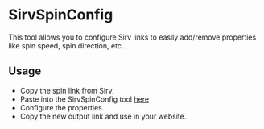 # SirvSpinConfig
This tool allows you to configure Sirv links to easily add/remove properties like spin speed, spin direction, etc..

## Usage
- Copy the spin link from Sirv.
- Paste into the SirvSpinConfig tool [here](https://lewpar.github.io/SirvSpinConfig/)
- Configure the properties.
- Copy the new output link and use in your website.
